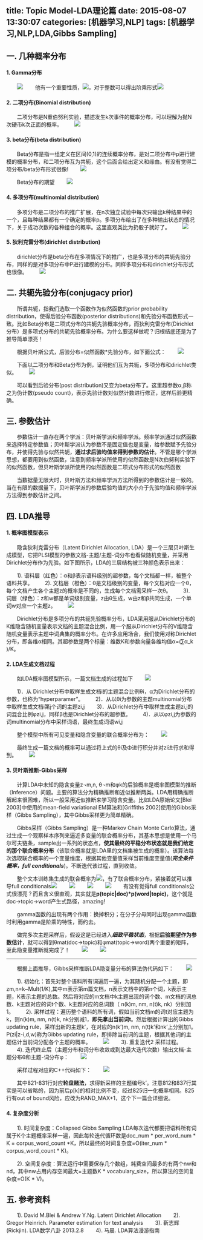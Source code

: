 title: Topic Model-LDA理论篇
date: 2015-08-07 13:30:07
categories: [机器学习,NLP]
tags: [机器学习,NLP,LDA,Gibbs Sampling]
---

## 一. 几种概率分布

#### 1. Gamma分布
　　![](../../../../img/LDA/gamma.png)
　　他有一个重要性质，![](../../../../img/LDA/gammaxingzhi.png)，对于整数可以得出阶乘形式![](../../../../img/LDA/gammajiecheng.png)

#### 2. 二项分布(Binomial distribution)
　　二项分布是N重伯努利实验，描述发生k次事件的概率分布，可以理解为抛N次硬币k次正面的概率。
　　![](../../../../img/LDA/binomial.png)
 
#### 3. beta分布(beta distribution)
　　Beta分布是指一组定义在区间(0,1)的连续概率分布，是对二项分布中p进行建模的概率分布，和二项分布互为共轭，这个后面会给出定义和缘由。有没有觉得二项分布/beta分布形式很像!
　　![](../../../../img/LDA/beta.png)

　　Beta分布的期望
　　![](../../../../img/LDA/betaexpectation.png)
 
#### 4. 多项分布(multinomial distribution)
　　多项分布是二项分布的推广扩展，在n次独立试验中每次只输出k种结果中的一个，且每种结果都有一个确定的概率p。多项分布给出了在多种输出状态的情况下，关于成功次数的各种组合的概率。这里直观类比为扔骰子就好了。
　　![](../../../../img/LDA/multinomial.png)

#### 5. 狄利克雷分布(dirichlet distribution)
　　dirichlet分布是beta分布在多项情况下的推广，也是多项分布的共轭先验分布，同样的是对多项分布中P进行建模的分布。同样多项分布和dirichlet分布形式也很像。
　　![](../../../../img/LDA/dirichlet.png)
 
## 二. 共轭先验分布(conjugacy prior)

　　所谓共轭，指我们选取一个函数作为似然函数的prior probability distribution，使得后验分布函数(posterior distributions)和先验分布函数形式一致。比如Beta分布是二项式分布的共轭先验概率分布，而狄利克雷分布(Dirichlet分布）是多项式分布的共轭先验概率分布。为什么要这样做呢？归根结底还是为了推导简单漂亮！

　　根据贝叶斯公式，后验分布=似然函数*先验分布，如下面公式：
　　![](../../../../img/LDA/beyes.png)
 
　　下面以二项分布和Beta分布为例，证明他们互为共轭，多项分布和dirichlet类似。
　　![](../../../../img/LDA/binomialbetagonge.png)

　　可以看到后验分布(post distribution)又变为beta分布了。这里超参数α,β称之为伪计数(pseudo count)，表示先验计数对似然计数进行修正，这样后验更精确。


## 三. 参数估计

　　参数估计一直存在两个学派：贝叶斯学派和频率学派。频率学派通过似然函数来选择特定参数值；贝叶斯学派认为参数不是固定值也是变量，给参数赋予先验分布，并使得先验与似然共轭，**通过求后验均值来得到参数的估计**。不管是哪个学派思想，都要用到似然函数，注意到频率学派所使用的似然函数是N次伯努利实验下的似然函数，但贝叶斯学派所使用的似然函数是二项式分布形式的似然函数

　　当数据量无限大时，贝叶斯方法和频率学派方法所得到的参数估计是一致的。当在有限的数据量下，贝叶斯学派的参数后验均值的大小介于先验均值和频率学派方法得到参数估计之间。

## 四. LDA推导
#### 1. 概率图模型表示

　　隐含狄利克雷分布（Latent Dirichlet Allocation, LDA）是一个三层贝叶斯生成模型，它把PLSI模型的参数文档-主题/主题-词分布也看做随机变量，并采用Dirichlet分布作为先验。如下图所示，LDA的三层结构被三种颜色表示出来：

　　1). 语料层（红色）：α和β表示语料级别的超参数，每个文档都一样，被整个语料共享。
　　2). 文档层（橙色）：θ是文档级别的变量，每个文档对应一个θ，每个文档产生各个主题z的概率是不同的，生成每个文档需采样一次θ。
　　3). 词层（绿色）：z和w都是单词级别变量，z由θ生成，w由z和β共同生成，一个单词w对应一个主题z。
　　![](../../../../img/LDA/ldapgm.png)

　　Dirichlet分布是多项分布的共轭先验概率分布，LDA采用服从Dirichlet分布的K维隐含随机变量表示文档的主题混合比例，用一个服从Dirichlet分布的V维隐含随机变量表示主题中词典集的概率分布。在许多应用场合，我们使用对称Dirichlet分布，即各维α相同。其超参数是两个标量：维数K和参数向量各维均值α=(∑α_k )/K。


#### 2. LDA生成文档过程
　　如LDA概率图模型所示，一篇文档生成的过程如下
　　![](../../../../img/LDA/ldapgm1.png)
 
　　1)．从 Dirichlet分布中取样生成文档i的主题混合比例θi，α为Dirichlet分布的参数，也称为“hyperparamer”。
　　2)．从以θi为参数的主题multinomial分布中取样生成文档i第j个词的主题zi,j
　　3)．从Dirichlet分布中取样生成主题zi,j的词混合比例φzi,j，同样β也是Dirichlet分布的超参数。
　　4)．从以φzi,j为参数的词multinomial分布中采样词语，最终生成词语wi,j
	
　　整个模型中所有可见变量和隐含变量的联合概率分布为：
　　![](../../../../img/LDA/lianhegailvfenbu.png)

　　最终生成一篇文档的概率可以通过将上式的θi及Φ进行积分并对zi进行求和得到。
　　![](../../../../img/LDA/lianhegailvjifen.png)

#### 3. 贝叶斯推断-Gibbs采样

　　计算LDA中未知的隐含变量z¬m,n, θ¬m和φk的后验概率是概率图模型的推断（Inference）问题。主要的算法分为精确推断和近似推断两类。LDA用精确推断解起来很困难，所以一般采用近似推断来学习隐含变量。比如LDA原始论文[Blei 2003]中使用的mean-field variational EM算法和[Griffiths 2002]使用的Gibbs采样（Gibbs Sampling），其中Gibbs采样更为简单精确。

　　Gibbs采样（Gibbs Sampling）是一种Markov Chain Monte Carlo算法，通过生成一个观察样本序列来逼近多变量的联合概率分布，其基本思想是使用一个马尔可夫链条，sample出一系列的状态点，**使其最终的平稳分布状态就是我们给定的那个联合概率分布**（该联合概率就是LDA里的文档集被生成的概率）。该算法每次选取联合概率的一个变量维度，根据其他变量值采样当前维度变量值(***完全条件概率，full conditionals***)。不断迭代该过程，直到收敛。

　　整个文本训练集生成的联合概率为![](../../../../img/LDA/lianhegailv.png)，有了联合概率分布，紧接着就可以推导full conditionals![](../../../../img/LDA/fullconditionals.png)
　　![](../../../../img/LDA/gibbstuidao1.png)
　　![](../../../../img/LDA/gibbstuidao2.png)
　　![](../../../../img/LDA/gibbstuidao3.png)
　　有没有觉得full conditionals公式很漂亮？而且含义很直观，其实就是**p(topic|doc)\*p(word|topic)**，这个就是doc->topic->word产生式路径，amazing!
 
　　gamma函数的出现有两个作用：换掉积分；在分子分母同时出现gamma函数时利用gamma是阶乘的特性，而约去。

　　做完多次主题采样后，假设这是已经进入***细致平稳状态***，根据**后验期望作为参数估计**，就可以得到θmat(doc->topic)和φmat(topic->word)两个重要的矩阵，至此隐变量推断就完成了！
　　![](../../../../img/LDA/thetamat.png)
　　![](../../../../img/LDA/phimat.png)



-----------------------------------------------------------
　　根据上面推导，Gibbs采样推断LDA隐变量分布的算法伪代码如下：
　　![](../../../../img/LDA/ldapersudocode.png)
 
　　1).	初始化：首先对整个语料所有词遍历一遍，为其随机分配一个主题，即zm,n=k~Mult(1/K),其中m表示第m篇文档，n表示文档中的第n个词，k表示主题，K表示主题的总数。然后将对应的m文档中k主题出现的词个数、m文档的词总数、k主题对应的词t个数、k主题对应的总词数（ n(k)m, nm, n(t)k, nk）分别加1。
　　2).	采样过程：遍历整个语料的所有词，假如当前文档m的词t对应主题为k，则n(k)m, nm, n(t)k, nk分别减1，**即先拿出当前词t**。然后根据计算出的Gibbs updating rule，采样出新的主题k’，在对应的n(k’)m, nm, n(t)k’和nk’上分别加1。P(zi|z-i,d,w)称为Gibbs updating rule，即排除当前词的主题，根据其他词的主题估计当前词分配各个主题的概率。
　　![](../../../../img/LDA/gibbsupdatingrule.png)
　　3).	重复迭代2 采样过程。
　　4).	迭代终止后（主题分布和词分布收敛或到达最大迭代次数）输出文档-主题分布θ和主题-词分布φ：
　　![](../../../../img/LDA/thetaphimat.png)
	
　　采样过程对应的C++代码如下：
　　![](../../../../img/LDA/ldacppcode.png)

　　其中821-831行对应**轮盘赌法**，求得新采样的主题编号k’。注意812和837行其实是可以省略的，因为前后p[k]的相对比例不变，经过825归一化概率相同。825行有out of bound风险，应改为RAND_MAX+1，这个下一篇会详细说。

#### 4. 复杂度分析
　　1). 时间复杂度：Collapsed Gibbs Sampling LDA每次迭代都要把语料所有词属于K个主题概率采样一遍，因此每轮迭代循环数是doc_num \* per_word_num \* K = corpus_word_count \*K，所以最终的时间复杂度=O(iter_num \* corpus_word_count \* K)。

　　2). 空间复杂度：算法运行中需要保存几个数组，耗费空间最多的有两个nw和nd，其中nw占用内存空间最大=主题数K \* vocabulary_size，所以算法的空间复杂度=O(K \* V)。

## 五. 参考资料

　　1). David M.Blei & Andrew Y.Ng. Latent Dirichlet Allocation
　　2). Gregor Heinrich. Parameter estimation for text analysis
　　3). 靳志辉(Rickjin). LDA数学八卦 2013.2.8
　　4). 马晨. LDA算法漫游指南
